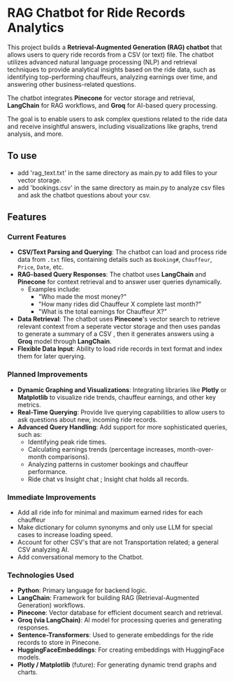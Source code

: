 # RAG Chatbot for Ride Records Analytics

This project builds a **Retrieval-Augmented Generation (RAG) chatbot** that allows users to query ride records from a CSV (or text) file. The chatbot utilizes advanced natural language processing (NLP) and retrieval techniques to provide analytical insights based on the ride data, such as identifying top-performing chauffeurs, analyzing earnings over time, and answering other business-related questions.

The chatbot integrates **Pinecone** for vector storage and retrieval, **LangChain** for RAG workflows, and **Groq** for AI-based query processing.

The goal is to enable users to ask complex questions related to the ride data and receive insightful answers, including visualizations like graphs, trend analysis, and more.
## To use
- add 'rag_text.txt' in the same directory as main.py to add files to your vector storage.
- add 'bookings.csv' in the same directory as main.py to analyze csv files and ask the chatbot questions about your csv.
## Features

### Current Features
- **CSV/Text Parsing and Querying**: The chatbot can load and process ride data from `.txt` files, containing details such as `Booking#`, `Chauffeur`, `Price`, `Date`, etc.
- **RAG-based Query Responses**: The chatbot uses **LangChain** and **Pinecone** for context retrieval and to answer user queries dynamically.
  - Examples include:
    - "Who made the most money?"
    - "How many rides did Chauffeur X complete last month?"
    - "What is the total earnings for Chauffeur X?"
- **Data Retrieval**: The chatbot uses **Pinecone**'s vector search to retrieve relevant context from a seperate vector storage and then uses pandas to generate a summary of a CSV , then it generates answers using a **Groq** model through **LangChain**.
- **Flexible Data Input**: Ability to load ride records in text format and index them for later querying.

### Planned Improvements
- **Dynamic Graphing and Visualizations**: Integrating libraries like **Plotly** or **Matplotlib** to visualize ride trends, chauffeur earnings, and other key metrics.
- **Real-Time Querying**: Provide live querying capabilities to allow users to ask questions about new, incoming ride records.
- **Advanced Query Handling**: Add support for more sophisticated queries, such as:
  - Identifying peak ride times.
  - Calculating earnings trends (percentage increases, month-over-month comparisons).
  - Analyzing patterns in customer bookings and chauffeur performance.
  - Ride chat vs Insight chat ; Insight chat holds all records.

### Immediate Improvements
- Add all ride info for minimal and maximum earned rides for each chauffeur
- Make dictionary for column synonyms and only use LLM for special cases to increase loading speed.
- Account for other CSV's that are not Transportation related; a general CSV analyzing AI.
- Add conversational memory to the Chatbot.

### Technologies Used
- **Python**: Primary language for backend logic.
- **LangChain**: Framework for building RAG (Retrieval-Augmented Generation) workflows.
- **Pinecone**: Vector database for efficient document search and retrieval.
- **Groq (via LangChain)**: AI model for processing queries and generating responses.
- **Sentence-Transformers**: Used to generate embeddings for the ride records to store in Pinecone.
- **HuggingFaceEmbeddings**: For creating embeddings with HuggingFace models.
- **Plotly / Matplotlib** (future): For generating dynamic trend graphs and charts.
